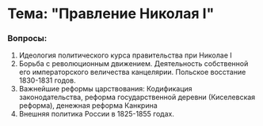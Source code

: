 # Тема: "Правление Николая I"
### Вопросы:
1. Идеология политического курса правительства при Николае I
2. Борьба с революционным движением. Деятельность собственной его императорского величества канцелярии. Польское восстание 1830-1831 годов.
3. Важнейшие реформы царствования: Кодификация законодательства, реформа государственной деревни (Киселевская реформа), денежная реформа Канкрина
4. Внешняя политика России в 1825-1855 годах.
